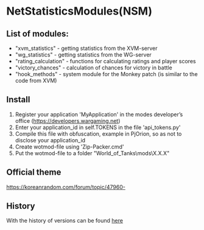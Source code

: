 ﻿# NetStatisticsModules(NSM)

## List of modules:
* "xvm_statistics" - getting statistics from the XVM-server
* "wg_statistics" - getting statistics from the WG-server
* "rating_calculation" - functions for calculating ratings and player scores
* "victory_chances" - calculation of chances for victory in battle
* "hook_methods" - system module for the Monkey patch (is similar to the code from XVM)

## Install
1. Register your application 'MyApplication' in the modes developer’s office (https://developers.wargaming.net)
2. Enter your application_id in self.TOKENS in the file 'api_tokens.py'
3. Compile this file with obfuscation, example in PjOrion, so as not to disclose your application_id
4. Create wotmod-file using 'Zip-Packer.cmd'
5. Put the wotmod-file to a folder "World_of_Tanks\mods\X.X.X\"

## Official theme
https://koreanrandom.com/forum/topic/47960-

## History
With the history of versions can be found [here][]

[here]:./HISTORY.md